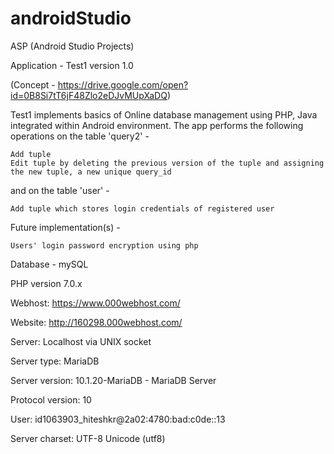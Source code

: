 # androidStudio
ASP (Android Studio Projects)

Application - Test1 version 1.0

(Concept - https://drive.google.com/open?id=0B8Si7tT6jF48Zlo2eDJvMUpXaDQ)

Test1 implements basics of Online database management using PHP, Java integrated within Android environment.
The app performs the following operations on the table 'query2' - 

    Add tuple
    Edit tuple by deleting the previous version of the tuple and assigning the new tuple, a new unique query_id
and on the table 'user' -

    Add tuple which stores login credentials of registered user

Future implementation(s) -

    Users' login password encryption using php
    

Database - mySQL

PHP version 7.0.x

Webhost: https://www.000webhost.com/

Website: http://160298.000webhost.com/

Server: Localhost via UNIX socket

Server type: MariaDB

Server version: 10.1.20-MariaDB - MariaDB Server

Protocol version: 10

User: id1063903_hiteshkr@2a02:4780:bad:c0de::13

Server charset: UTF-8 Unicode (utf8)




